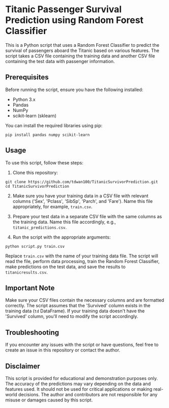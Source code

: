 # Titanic Passenger Survival Prediction using Random Forest Classifier

This is a Python script that uses a Random Forest Classifier to predict the survival of passengers aboard the Titanic based on various features. The script takes a CSV file containing the training data and another CSV file containing the test data with passenger information.

## Prerequisites

Before running the script, ensure you have the following installed:

- Python 3.x
- Pandas
- NumPy
- scikit-learn (sklearn)

You can install the required libraries using pip:

```
pip install pandas numpy scikit-learn
```

## Usage

To use this script, follow these steps:

1. Clone this repository:

```
git clone https://github.com/tdwan100/TitanicSurvivorPrediction.git
cd TitanicSurvivorPrediction
```

2. Make sure you have your training data in a CSV file with relevant columns ('Sex', 'Pclass', 'SibSp', 'Parch', and 'Fare'). Name this file appropriately, for example, `train.csv`.

3. Prepare your test data in a separate CSV file with the same columns as the training data. Name this file accordingly, e.g., `titanic_predictions.csv`.

4. Run the script with the appropriate arguments:

```
python script.py train.csv
```

Replace `train.csv` with the name of your training data file. The script will read the file, perform data processing, train the Random Forest Classifier, make predictions on the test data, and save the results to `titanicresults.csv`.

## Important Note

Make sure your CSV files contain the necessary columns and are formatted correctly. The script assumes that the 'Survived' column exists in the training data (`td` DataFrame). If your training data doesn't have the 'Survived' column, you'll need to modify the script accordingly.

## Troubleshooting

If you encounter any issues with the script or have questions, feel free to create an issue in this repository or contact the author.

## Disclaimer

This script is provided for educational and demonstration purposes only. The accuracy of the predictions may vary depending on the data and features used. It should not be used for critical applications or making real-world decisions. The author and contributors are not responsible for any misuse or damages caused by this script.
